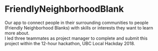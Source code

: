 # FriendlyNeighborhoodBlank
Our app to connect people in their surrounding communities to people (Friendly Neighborhood Blanks) with skills or interests they want to learn more about.  
I led three teammates as project manager to complete and submit this project within the 12-hour hackathon, UBC Local Hackday 2018.  
